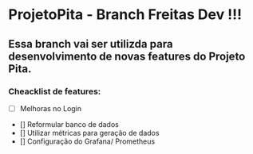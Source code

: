 # ProjetoPita - Branch Freitas Dev !!!

## Essa branch vai ser utilizda para desenvolvimento de novas features do Projeto Pita.

### Cheacklist de features:

- [ ] Melhoras no Login
- [] Reformular banco de dados
- [] Utilizar métricas para geração de dados
- [] Configuração do Grafana/ Prometheus

